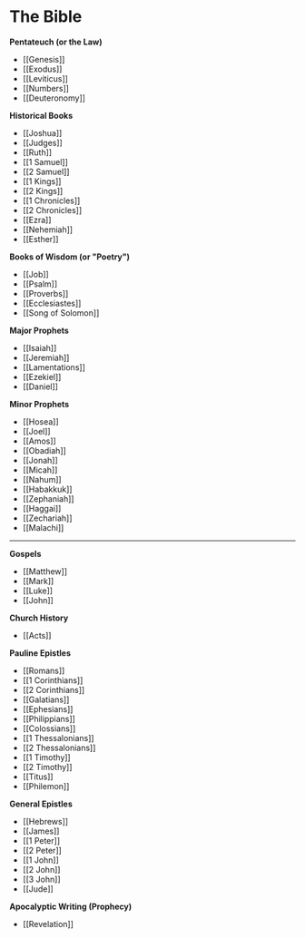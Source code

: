 # The Bible

**Pentateuch (or the Law)**
* [[Genesis]]
* [[Exodus]]
* [[Leviticus]]
* [[Numbers]]
* [[Deuteronomy]]

**Historical Books**
* [[Joshua]]
* [[Judges]]
* [[Ruth]]
* [[1 Samuel]]
* [[2 Samuel]]
* [[1 Kings]]
* [[2 Kings]]
* [[1 Chronicles]]
* [[2 Chronicles]]
* [[Ezra]]
* [[Nehemiah]]
* [[Esther]]

**Books of Wisdom (or "Poetry")**
* [[Job]]
* [[Psalm]]
* [[Proverbs]]
* [[Ecclesiastes]]
* [[Song of Solomon]]

**Major Prophets**
* [[Isaiah]]
* [[Jeremiah]]
* [[Lamentations]]
* [[Ezekiel]]
* [[Daniel]]

**Minor Prophets**
* [[Hosea]]
* [[Joel]]
* [[Amos]]
* [[Obadiah]]
* [[Jonah]]
* [[Micah]]
* [[Nahum]]
* [[Habakkuk]]
* [[Zephaniah]]
* [[Haggai]]
* [[Zechariah]]
* [[Malachi]]

***
**Gospels**
* [[Matthew]]
* [[Mark]]
* [[Luke]]
* [[John]]

**Church History**
* [[Acts]]

**Pauline Epistles**
* [[Romans]]
* [[1 Corinthians]]
* [[2 Corinthians]]
* [[Galatians]]
* [[Ephesians]]
* [[Philippians]]
* [[Colossians]]
* [[1 Thessalonians]]
* [[2 Thessalonians]]
* [[1 Timothy]]
* [[2 Timothy]]
* [[Titus]]
* [[Philemon]]

**General Epistles**
* [[Hebrews]]
* [[James]]
* [[1 Peter]]
* [[2 Peter]]
* [[1 John]]
* [[2 John]]
* [[3 John]]
* [[Jude]]

**Apocalyptic Writing (Prophecy)**
* [[Revelation]]